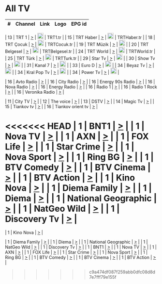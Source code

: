 <h1>All TV</h1>

| #   | Channel        | Link  | Logo | EPG id |
|:---:|:--------------:|:-----:|:----:|:------:|

| 13  | TRT 1            | [>](https://tv-trt1.medya.trt.com.tr/master.m3u8) | <img height="20" src="https://i.imgur.com/j786OLG.png"/> | TRT1.tr |
| 15  | TRT Haber        | [>](https://tv-trthaber.medya.trt.com.tr/master.m3u8) | <img height="20" src="https://i.imgur.com/OVfo8Ab.png"/> | TRTHaber.tr |
| 18  | TRT Çocuk        | [>](https://tv-trtcocuk.medya.trt.com.tr/master.m3u8) | <img height="20" src="https://i.imgur.com/QLFmD6d.png"/> | TRTCocuk.tr |
| 19  | TRT Müzik        | [>](https://tv-trtmuzik.medya.trt.com.tr/master.m3u8) | <img height="20" src="https://i.imgur.com/fIVFCEd.png"/> |
| 20  | TRT Belgesel     | [>](https://tv-trtbelgesel.medya.trt.com.tr/master.m3u8) | <img height="20" src="https://i.imgur.com/MGO87pe.png"/> | TRTBelgesel.tr |
| 24  | TRT World        | [>](https://tv-trtworld.medya.trt.com.tr/master.m3u8) | <img height="20" src="https://i.imgur.com/JEA2xpv.png"/> | TRTWorld.tr |
| 25  | TRT Türk         | [>](https://tv-trtturk.medya.trt.com.tr/master.m3u8) | <img height="20" src="https://i.imgur.com/OSTOQNw.png"/> | TRTTurk.tr |
| 29  | Star Tv   | [>](https://dogus-live.daioncdn.net/startv/startv_360p.m3u8) | <img height="20" src="https://i.imgur.com/IebUZx1.png"/> |
| 30  | Show Tv     | [>](https://ciner-live.daioncdn.net/showtv/showtv.m3u8) | <img height="20" src="https://i.imgur.com/IebUZx1.png"/> |
| 31  | Kanal 7     | [>](https://kanal7-live.daioncdn.net/kanal7/kanal7.m3u8) | <img height="20" src="https://i.imgur.com/IebUZx1.png"/> |
| 33  | Euro D    | [>](https://www.youtube.com/user/KanalD/live) | <img height="20" src="https://i.imgur.com/IebUZx1.png"/> |
| 34  | Beyaz Tv     | [>](https://beyaztv-live.daioncdn.net/beyaztv/beyaztv.m3u8) | <img height="20" src="https://i.imgur.com/IebUZx1.png"/> |
| 34  | Kral Pop Tv     | [>](https://www.youtube.com/watch?v=GuFTuKoXepw) | <img height="20" src="https://i.imgur.com/IebUZx1.png"/> |
| 34  | Power Tv     | [>](https://livetv.powerapp.com.tr/powerTV/powerhd.smil/chunklist.m3u8) | <img height="20" src="https://i.imgur.com/IebUZx1.png"/> |

| 16  | Avto Radio | [>](http://stream.metacast.eu/avtoradio.mp3.m3u) |
| 16  | City Radio | [>](http://stream.metacast.eu/city.aac.m3u) |
| 16  | Energy 90s Radio | [>](http://stream.metacast.eu/energy-90s.m3u) |
| 16  | Nova Radio | [>](http://stream.metacast.eu/nova.aac.m3u) |
| 16  | Energy Radio | [>](http://stream.metacast.eu/nrj.aac.m3u) |
| 16  | Radio 1 | [>](http://stream.metacast.eu/radio1.aac.m3u) |
| 16  | Radio 1 Rock | [>](http://stream.metacast.eu/radio1rock.aac.m3u) |
| 16  | Veronika Radio | [>](http://stream.metacast.eu/veronika.aac.m3u) |

| 11  | City TV | [>](https://tv.city.bg/play/tshls/citytv/index.m3u8) |
| 12  | The voice | [>](https://bss1.neterra.tv/thevoice/thevoice.m3u8) |
| 13  | DSTV | [>](http://46.249.95.140:8081/hls/data.m3u8) |
| 14  | Magic Tv | [>](https://bss1.neterra.tv/magictv/magictv.m3u8) |
| 15  | Tiankov tv | [>](https://streamer103.neterra.tv/tiankov-folk/live.m3u8) |
| 16  | Tiankov orient tv | [>](https://streamer103.neterra.tv/tiankov-orient/live.m3u8) |

<<<<<<< HEAD
| 1 | BNT1 | [>](https://ymkaya.xyz:49603/tv/bnt1/playlist.m3u8?wmsAuthSign=c2VydmVyX3RpbWU9Mi8xMy8yMDI1IDE6Mzg6MjYgUE0maGFzaF92YWx1ZT0vVnFmR3JLUmkvM1E5MHZHQ1JHaS9RPT0mdmFsaWRtaW51dGVzPTYw) |
| 1 | Nova TV | [>](https://ymkaya.xyz:49603/tv/novatv/playlist.m3u8?wmsAuthSign=c2VydmVyX3RpbWU9Mi8xMy8yMDI1IDE6Mzg6MzYgUE0maGFzaF92YWx1ZT1FTU1LM1ByT0pIODRZUG5tbmhYMzR3PT0mdmFsaWRtaW51dGVzPTYw) |
| 1 | AXN | [>](https://ymkaya.xyz:49603/tv/axn/playlist.m3u8?wmsAuthSign=c2VydmVyX3RpbWU9Mi8xMy8yMDI1IDE6Mzg6NDcgUE0maGFzaF92YWx1ZT1ZVXlMMkozNklOOW9oNFZtMFMyTUN3PT0mdmFsaWRtaW51dGVzPTYw) |
| 1 | FOX Life | [>](https://ymkaya.xyz:49603/tv/foxlife/playlist.m3u8?wmsAuthSign=c2VydmVyX3RpbWU9Mi8xMy8yMDI1IDE6Mzg6NTcgUE0maGFzaF92YWx1ZT1KeU9TSVVQdG5FdXdNdnU2bnJiMTRBPT0mdmFsaWRtaW51dGVzPTYw) |
| 1 | Star Crime | [>](https://ymkaya.xyz:49603/tv/foxcrime/playlist.m3u8?wmsAuthSign=c2VydmVyX3RpbWU9Mi8xMy8yMDI1IDE6Mzk6MDYgUE0maGFzaF92YWx1ZT16NnhJcWtDZFhvNU1DcmVIT0lodkhnPT0mdmFsaWRtaW51dGVzPTYw) |
| 1 | Nova Sport | [>](https://ymkaya.xyz:49603/tv/novasport/playlist.m3u8?wmsAuthSign=c2VydmVyX3RpbWU9Mi8xMy8yMDI1IDE6Mzk6MTcgUE0maGFzaF92YWx1ZT03SERlSGhPZjVJYmxVNlkzY0FCWm13PT0mdmFsaWRtaW51dGVzPTYw) |
| 1 | Ring BG | [>](https://ymkaya.xyz:49603/tv/ringbg/playlist.m3u8?wmsAuthSign=c2VydmVyX3RpbWU9Mi8xMy8yMDI1IDE6Mzk6MjYgUE0maGFzaF92YWx1ZT1DTS9JZ21CUTlkYnJhUUZPSkgwZXJRPT0mdmFsaWRtaW51dGVzPTYw) |
| 1 | BTV Comedy | [>](https://ymkaya.xyz:49603/tv/btvcomedy/playlist.m3u8?wmsAuthSign=c2VydmVyX3RpbWU9Mi8xMy8yMDI1IDE6Mzk6MzYgUE0maGFzaF92YWx1ZT1mWmJrUzh6dFVTajNTWEI3SlBsZGpnPT0mdmFsaWRtaW51dGVzPTYw) |
| 1 | BTV Cinema | [>](https://ymkaya.xyz:49603/tv/btvcinema/playlist.m3u8?wmsAuthSign=c2VydmVyX3RpbWU9Mi8xMy8yMDI1IDE6Mzk6NDYgUE0maGFzaF92YWx1ZT1oQXk5R2xlMTVZOWsvdFVSazJLTHp3PT0mdmFsaWRtaW51dGVzPTYw) |
| 1 | BTV Action | [>](https://ymkaya.xyz:49603/tv/btvaction/playlist.m3u8?wmsAuthSign=c2VydmVyX3RpbWU9Mi8xMy8yMDI1IDE6Mzk6NTUgUE0maGFzaF92YWx1ZT1JQjdOTUlXUDZ2R3RwS3VMa28yT2Z3PT0mdmFsaWRtaW51dGVzPTYw) |
| 1 | Kino Nova | [>](https://ymkaya.xyz:49603/tv/kinonova/playlist.m3u8?wmsAuthSign=c2VydmVyX3RpbWU9Mi8xMy8yMDI1IDE6NDA6MDUgUE0maGFzaF92YWx1ZT12RXZvQ0pPOHQ3Ym5FSEhOeHlhUkdnPT0mdmFsaWRtaW51dGVzPTYw) |
| 1 | Diema Family | [>](https://ymkaya.xyz:49603/tv/diemafamily/playlist.m3u8?wmsAuthSign=c2VydmVyX3RpbWU9Mi8xMy8yMDI1IDE6NDA6MTUgUE0maGFzaF92YWx1ZT1LSU5FNmJBTFFWZmdNQVNEcmNmSXlnPT0mdmFsaWRtaW51dGVzPTYw) |
| 1 | Diema | [>](https://ymkaya.xyz:49603/tv/diema/playlist.m3u8?wmsAuthSign=c2VydmVyX3RpbWU9Mi8xMy8yMDI1IDE6NDE6MDkgUE0maGFzaF92YWx1ZT1QQ3o0UTEwelQ5Q2NPUi9Vd2h6Q1h3PT0mdmFsaWRtaW51dGVzPTYw) |
| 1 | National Geographic | [>](https://ymkaya.xyz:49603/tv/natgeo/playlist.m3u8?wmsAuthSign=c2VydmVyX3RpbWU9Mi8xMy8yMDI1IDE6NDE6MTkgUE0maGFzaF92YWx1ZT16YzVDOUNMZUxQUFRpYldObjJnUEFnPT0mdmFsaWRtaW51dGVzPTYw) |
| 1 | NatGeo Wild | [>](https://ymkaya.xyz:49603/tv/natgeowild/playlist.m3u8?wmsAuthSign=c2VydmVyX3RpbWU9Mi8xMy8yMDI1IDE6NDE6MjkgUE0maGFzaF92YWx1ZT1RS3pwR0RuR2hWWGpQbFh1RTBNT09BPT0mdmFsaWRtaW51dGVzPTYw) |
| 1 | Discovery Tv | [>](https://ymkaya.xyz:49603/tv/discovery/playlist.m3u8?wmsAuthSign=c2VydmVyX3RpbWU9Mi8xMy8yMDI1IDE6NDE6MzggUE0maGFzaF92YWx1ZT0xVGlYQmtUU1hoRWtqZTR4NnYxQ0FBPT0mdmFsaWRtaW51dGVzPTYw) |
=======


| 1 | Kino Nova | [>](https://ymkaya.xyz:11336/tv/kinonova/playlist.m3u8?wmsAuthSign=c2VydmVyX3RpbWU9MS8yLzIwMjUgNDo0MDoyMCBBTSZoYXNoX3ZhbHVlPWlFS1FrWEtMMVRFM3l5YklUWUJQUHc9PSZ2YWxpZG1pbnV0ZXM9NjA=) |

| 1 | Diema Family | [>](https://ymkaya.xyz:11336/tv/diemafamily/playlist.m3u8?wmsAuthSign=c2VydmVyX3RpbWU9MS8yLzIwMjUgNDo0MDozMCBBTSZoYXNoX3ZhbHVlPUVUaTVKTldvZTF5WVVCM0YwL21kaXc9PSZ2YWxpZG1pbnV0ZXM9NjA=) |
| 1 | Diema | [>](https://ymkaya.xyz:11336/tv/diema/playlist.m3u8?wmsAuthSign=c2VydmVyX3RpbWU9MS8yLzIwMjUgNDo0MDo0MCBBTSZoYXNoX3ZhbHVlPVlYMWVJT2NuUjNpUTBsaytEUFFOS2c9PSZ2YWxpZG1pbnV0ZXM9NjA=) |
| 1 | National Geographic | [>](https://ymkaya.xyz:11336/tv/natgeo/playlist.m3u8?wmsAuthSign=c2VydmVyX3RpbWU9MS8yLzIwMjUgNDo0MTo0MSBBTSZoYXNoX3ZhbHVlPTJQTlVmcG5nYWx0M013eUhGRGxnd0E9PSZ2YWxpZG1pbnV0ZXM9NjA=) |
| 1 | NatGeo Wild | [>](https://ymkaya.xyz:11336/tv/natgeowild/playlist.m3u8?wmsAuthSign=c2VydmVyX3RpbWU9MS8yLzIwMjUgNDo0MTo1MSBBTSZoYXNoX3ZhbHVlPVl1OXZaTTliN0hGWEN3eDBYd1duNkE9PSZ2YWxpZG1pbnV0ZXM9NjA=) |
| 1 | Discovery Tv | [>](https://ymkaya.xyz:11336/tv/discovery/playlist.m3u8?wmsAuthSign=c2VydmVyX3RpbWU9MS8yLzIwMjUgNDo0MjowMSBBTSZoYXNoX3ZhbHVlPWtBQmdLNlY2RmQwWElzMVYzSDJyVkE9PSZ2YWxpZG1pbnV0ZXM9NjA=) |
| 1 | BNT1 | [>](https://ymkaya.xyz:11336/tv/bnt1/playlist.m3u8?wmsAuthSign=c2VydmVyX3RpbWU9MS8yLzIwMjUgNDozODozOCBBTSZoYXNoX3ZhbHVlPVVrMVlRQXpJWlhYeUh6ZFVpSC9NMUE9PSZ2YWxpZG1pbnV0ZXM9NjA=) |
| 1 | Nova TV | [>](https://ymkaya.xyz:11336/tv/novatv/playlist.m3u8?wmsAuthSign=c2VydmVyX3RpbWU9MS8yLzIwMjUgNDozODo0OCBBTSZoYXNoX3ZhbHVlPUVxQjh1a0ZzYkVGZU8zZDFGTzdreVE9PSZ2YWxpZG1pbnV0ZXM9NjA=) |
| 1 | AXN | [>](https://ymkaya.xyz:11336/tv/axn/playlist.m3u8?wmsAuthSign=c2VydmVyX3RpbWU9MS8yLzIwMjUgNDozODo1OCBBTSZoYXNoX3ZhbHVlPUpkWStGY1hkNXhaOVpPZ0thQ0FZL3c9PSZ2YWxpZG1pbnV0ZXM9NjA=) |
| 1 | FOX Life | [>](https://ymkaya.xyz:11336/tv/foxlife/playlist.m3u8?wmsAuthSign=c2VydmVyX3RpbWU9MS8yLzIwMjUgNDozOToxMCBBTSZoYXNoX3ZhbHVlPWt1ZDc1T3AzYlZDTjJnSy9TU0xJZlE9PSZ2YWxpZG1pbnV0ZXM9NjA=) |
| 1 | Star Crime | [>](https://ymkaya.xyz:11336/tv/foxcrime/playlist.m3u8?wmsAuthSign=c2VydmVyX3RpbWU9MS8yLzIwMjUgNDozOToyMCBBTSZoYXNoX3ZhbHVlPXIwVU45Nm9FR1l2enNkTG9TanBxbmc9PSZ2YWxpZG1pbnV0ZXM9NjA=) |
| 1 | Nova Sport | [>](https://ymkaya.xyz:11336/tv/novasport/playlist.m3u8?wmsAuthSign=c2VydmVyX3RpbWU9MS8yLzIwMjUgNDozOTozMCBBTSZoYXNoX3ZhbHVlPXlSZ0UxazVaM0xhSmc0NmR4T0c1T2c9PSZ2YWxpZG1pbnV0ZXM9NjA=) |
| 1 | Ring BG | [>](https://ymkaya.xyz:11336/tv/ringbg/playlist.m3u8?wmsAuthSign=c2VydmVyX3RpbWU9MS8yLzIwMjUgNDozOTo0MCBBTSZoYXNoX3ZhbHVlPTR4aUlFNHVUYWN4enY1WkVuOFZma2c9PSZ2YWxpZG1pbnV0ZXM9NjA=) |
| 1 | BTV Comedy | [>](https://ymkaya.xyz:11336/tv/btvcomedy/playlist.m3u8?wmsAuthSign=c2VydmVyX3RpbWU9MS8yLzIwMjUgNDozOTo1MCBBTSZoYXNoX3ZhbHVlPUtrMTJ2RHNTTUU1RFp1ZkVOdXFSK3c9PSZ2YWxpZG1pbnV0ZXM9NjA=) |
| 1 | BTV Cinema | [>](https://ymkaya.xyz:11336/tv/btvcinema/playlist.m3u8?wmsAuthSign=c2VydmVyX3RpbWU9MS8yLzIwMjUgNDozOTo1OSBBTSZoYXNoX3ZhbHVlPTZWcU9FZW56cG1NM1lrYy8xNE5NeHc9PSZ2YWxpZG1pbnV0ZXM9NjA=) |
| 1 | BTV Action | [>](https://ymkaya.xyz:11336/tv/btvaction/playlist.m3u8?wmsAuthSign=c2VydmVyX3RpbWU9MS8yLzIwMjUgNDo0MDoxMCBBTSZoYXNoX3ZhbHVlPUlDd0ErRkZVWThyMVZwR3c2REdGZ3c9PSZ2YWxpZG1pbnV0ZXM9NjA=) |
>>>>>>> c9a474df087f259abb0dfc08d8d7e7fff79e155f
